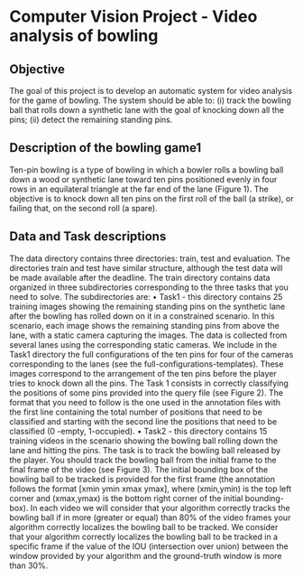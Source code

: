 # Computer Vision Project - Video analysis of bowling

## Objective

The goal of this project is to develop an automatic system for video analysis for the game of
bowling. The system should be able to: (i) track the bowling ball that rolls down a synthetic
lane with the goal of knocking down all the pins; (ii) detect the remaining standing pins.

## Description of the bowling game1

Ten-pin bowling is a type of bowling in which a bowler rolls a bowling ball down a wood
or synthetic lane toward ten pins positioned evenly in four rows in an equilateral triangle
at the far end of the lane (Figure 1). The objective is to knock down all ten pins on the first
roll of the ball (a strike), or failing that, on the second roll (a spare).

## Data and Task descriptions

The data directory contains three directories: train, test and evaluation. The directories train
and test have similar structure, although the test data will be made available after the deadline.
The train directory contains data organized in three subdirectories corresponding to the three tasks
that you need to solve. The subdirectories are:
    • Task1 - this directory contains 25 training images showing the remaining standing
pins on the synthetic lane after the bowling has rolled down on it in a constrained
scenario. In this scenario, each image shows the remaining standing pins from above
the lane, with a static camera capturing the images. The data is collected from several
lanes using the corresponding static cameras. We include in the Task1 directory the
full configurations of the ten pins for four of the cameras corresponding to the lanes
(see the full-configurations-templates). These images correspond to the arrangement of
the ten pins before the player tries to knock down all the pins.
The Task 1 consists in correctly classifying the positions of some pins provided into
the query file (see Figure 2). The format that you need to follow is the one used in
the annotation files with the first line containing the total number of positions that
need to be classified and starting with the second line the positions that need to be
classified (0 -empty, 1-occupied).
    • Task2 - this directory contains 15 training videos in the scenario showing the bowling
ball rolling down the lane and hitting the pins. The task is to track the bowling ball
released by the player. You should track the bowling ball from the initial frame to the
final frame of the video (see Figure 3). The initial bounding box of the bowling ball
to be tracked is provided for the first frame (the annotation follows the format [xmin
ymin xmax ymax], where (xmin,ymin) is the top left corner and (xmax,ymax) is the
bottom right corner of the initial bounding-box).
In each video we will consider that your algorithm correctly tracks the bowling ball if in
more (greater or equal) than 80% of the video frames your algorithm correctly localizes
the bowling ball to be tracked. We consider that your algorithm correctly localizes the 
bowling ball to be tracked in a specific frame if the value of the IOU (intersection over union)
between the window provided by your algorithm and the ground-truth window is
more than 30%.
